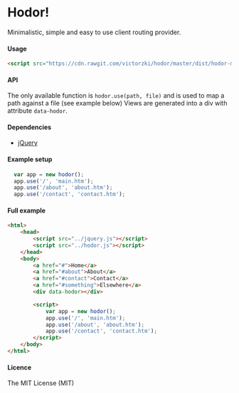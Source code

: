 Hodor!
======

Minimalistic, simple and easy to use client routing provider.

#### Usage
```html
<script src="https://cdn.rawgit.com/victorzki/hodor/master/dist/hodor-min-0.0.1.js"></script>
```
#### API
The only available function is `hodor.use(path, file)` and is used to map a path against a file (see example below)
Views are generated into a div with attribute `data-hodor`.

#### Dependencies
* [jQuery](http://jquery.com/)

#### Example setup
```javascript
  var app = new hodor();
  app.use('/', 'main.htm');
  app.use('/about', 'about.htm');
  app.use('/contact', 'contact.htm');
```

#### Full example
```html
<html>
	<head>
		<script src="../jquery.js"></script>
		<script src="../hodor.js"></script>
	</head>
	<body>
		<a href="#">Home</a>
		<a href="#about">About</a>
		<a href="#contact">Contact</a>
		<a href="#something">Elsewhere</a>
		<div data-hodor></div>

		<script>
			var app = new hodor();
			app.use('/', 'main.htm');
			app.use('/about', 'about.htm');
			app.use('/contact', 'contact.htm');
		</script>
	</body>
</html>
```

#### Licence
The MIT License (MIT)
